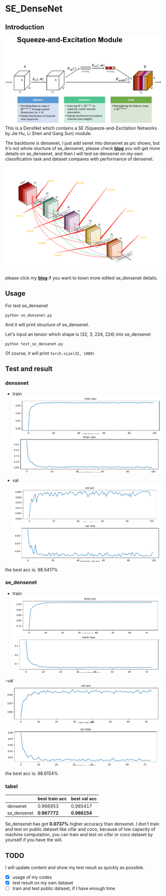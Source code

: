 # SE_DenseNet

## Introduction
![pic-0](assets/03.jpeg)
This is a DensNet  which contains a SE (Squeeze-and-Excitation Networks by Jie Hu, Li Shen and Gang Sun) module.

The backbone is densenet, I just add senet into densenet as pic shows, but it's not whole stucture of se_densenet, please check **[blog](http://www.zhouyuangan.cn/2018/11/%E5%88%A9%E7%94%A82017%E5%88%86%E7%B1%BB%E7%BD%91%E7%BB%9C%E5%86%A0%E5%86%9B%E7%BD%91%E7%BB%9Csqueeze-and-excitation-%E7%BD%91%E7%BB%9C%E4%BF%AE%E6%94%B9densenet/)** you will get more details on se_densenet, and then I will test se-densenet on my own classification task and dataset compares with performance of densenet.

![pic-1](assets/02.png)

 please click my **[blog](http://www.zhouyuangan.cn/2018/11/%E5%88%A9%E7%94%A82017%E5%88%86%E7%B1%BB%E7%BD%91%E7%BB%9C%E5%86%A0%E5%86%9B%E7%BD%91%E7%BB%9Csqueeze-and-excitation-%E7%BD%91%E7%BB%9C%E4%BF%AE%E6%94%B9densenet/)**  if you want to kown more edited se_densenet details.

## Usage

For test se_densenet
```
python se_densenet.py
```
And it will print structure of se_densenet.

Let's input an tensor which shape is (32, 3, 224, 224) into se_densenet

```
python test_se_densenet.py
```
 Of course, it will print ``torch.size(32, 1000)``

## Test and result

### densenet

- train
![](assets/densenet121_train_acc.png)
![](assets/densenet121_train_loss.png)

- val
![](assets/densenet121_val_acc.png)
![](assets/densenet121_val_loss.png)

the best acc is: 98.5417%

### se_densenet

- train
![](assets/se_densenet121_train_acc.png)
![](assets/se_densenet121_train_loss.png)

-val
![](assets/se_densenet121_val_acc.png)
![](assets/se_densenet121_val_loss.png)

the best acc is: 98.6154%

### tabel

||best train acc|best val acc|
|--|--|--|
|densenet|0.966953|0.985417|
|se_densenet|**0.967772**|**0.986154**|

Se_densenet has got **0.0737%** higher accuracy than densenet. I don't train and test on public dataset like cifar and coco, because of low capacity of machine computation, you can train and test on cifar or coco dataset by yourself if you have the will.

## TODO

I will update content and show my test result as quickly as possible.

- [x] usage of my codes
- [x] test result on my own dataset
- [ ] train and test public dataset, if I have enough time